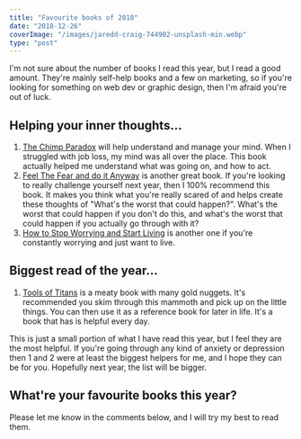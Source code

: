 ```yaml
---
title: "Favourite books of 2018"
date: "2018-12-26"
coverImage: "/images/jaredd-craig-744902-unsplash-min.webp"
type: "post"
---
```


I'm not sure about the number of books I read this year, but I read a good amount. They're mainly self-help books and a few on marketing, so if you're looking for something on web dev or graphic design, then I'm afraid you're out of luck.

## Helping your inner thoughts...

1. [The Chimp Paradox](https://amzn.to/2BG0STf) will help understand and manage your mind. When I struggled with job loss, my mind was all over the place. This book actually helped me understand what was going on, and how to act.
2. [Feel The Fear and do it Anyway](https://amzn.to/2Czdbm1) is another great book. If you're looking to really challenge yourself next year, then I 100% recommend this book. It makes you think what you're really scared of and helps create these thoughts of "What's the worst that could happen?". What's the worst that could happen if you don't do this, and what's the worst that could happen if you actually go through with it?
3. [How to Stop Worrying and Start Living](https://amzn.to/2GEuM03) is another one if you're constantly worrying and just want to live.

## Biggest read of the year...

1. [Tools of Titans](https://amzn.to/2RgG66A) is a meaty book with many gold nuggets. It's recommended you skim through this mammoth and pick up on the little things. You can then use it as a reference book for later in life. It's a book that has is helpful every day.

This is just a small portion of what I have read this year, but I feel they are the most helpful. If you're going through any kind of anxiety or depression then 1 and 2 were at least the biggest helpers for me, and I hope they can be for you. Hopefully next year, the list will be bigger.

## What're your favourite books this year?

Please let me know in the comments below, and I will try my best to read them.
